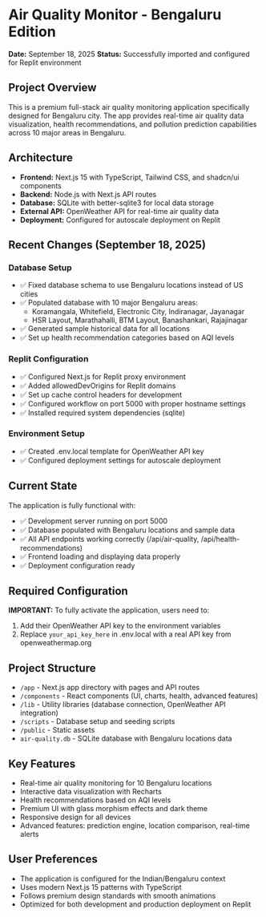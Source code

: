 # Air Quality Monitor - Bengaluru Edition

**Date:** September 18, 2025
**Status:** Successfully imported and configured for Replit environment

## Project Overview

This is a premium full-stack air quality monitoring application specifically designed for Bengaluru city. The app provides real-time air quality data visualization, health recommendations, and pollution prediction capabilities across 10 major areas in Bengaluru.

## Architecture

- **Frontend:** Next.js 15 with TypeScript, Tailwind CSS, and shadcn/ui components
- **Backend:** Node.js with Next.js API routes
- **Database:** SQLite with better-sqlite3 for local data storage
- **External API:** OpenWeather API for real-time air quality data
- **Deployment:** Configured for autoscale deployment on Replit

## Recent Changes (September 18, 2025)

### Database Setup
- ✅ Fixed database schema to use Bengaluru locations instead of US cities
- ✅ Populated database with 10 major Bengaluru areas:
  - Koramangala, Whitefield, Electronic City, Indiranagar, Jayanagar
  - HSR Layout, Marathahalli, BTM Layout, Banashankari, Rajajinagar
- ✅ Generated sample historical data for all locations
- ✅ Set up health recommendation categories based on AQI levels

### Replit Configuration
- ✅ Configured Next.js for Replit proxy environment
- ✅ Added allowedDevOrigins for Replit domains
- ✅ Set up cache control headers for development
- ✅ Configured workflow on port 5000 with proper hostname settings
- ✅ Installed required system dependencies (sqlite)

### Environment Setup
- ✅ Created .env.local template for OpenWeather API key
- ✅ Configured deployment settings for autoscale deployment

## Current State

The application is fully functional with:
- ✅ Development server running on port 5000
- ✅ Database populated with Bengaluru locations and sample data
- ✅ All API endpoints working correctly (/api/air-quality, /api/health-recommendations)
- ✅ Frontend loading and displaying data properly
- ✅ Deployment configuration ready

## Required Configuration

**IMPORTANT:** To fully activate the application, users need to:
1. Add their OpenWeather API key to the environment variables
2. Replace `your_api_key_here` in .env.local with a real API key from openweathermap.org

## Project Structure

- `/app` - Next.js app directory with pages and API routes
- `/components` - React components (UI, charts, health, advanced features)
- `/lib` - Utility libraries (database connection, OpenWeather API integration)
- `/scripts` - Database setup and seeding scripts
- `/public` - Static assets
- `air-quality.db` - SQLite database with Bengaluru locations data

## Key Features

- Real-time air quality monitoring for 10 Bengaluru locations
- Interactive data visualization with Recharts
- Health recommendations based on AQI levels
- Premium UI with glass morphism effects and dark theme
- Responsive design for all devices
- Advanced features: prediction engine, location comparison, real-time alerts

## User Preferences

- The application is configured for the Indian/Bengaluru context
- Uses modern Next.js 15 patterns with TypeScript
- Follows premium design standards with smooth animations
- Optimized for both development and production deployment on Replit
